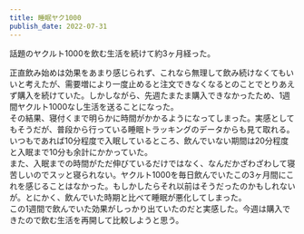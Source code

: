```yaml
---
title: 睡眠ヤク1000
publish_date: 2022-07-31
---
```

話題のヤクルト1000を飲む生活を続けて約3ヶ月経った。  

正直飲み始めは効果をあまり感じられず、これなら無理して飲み続けなくてもいいと考えたが、需要増により一度止めると注文できなくなるとのことでとりあえず購入を続けていた。しかしながら、先週たまたま購入できなかったため、1週間ヤクルト1000なし生活を送ることになった。  
その結果、寝付くまで明らかに時間がかかるようになってしまった。実感としてもそうだが、普段から行っている睡眠トラッキングのデータからも見て取れる。いつもであれば10分程度で入眠しているところ、飲んでいない期間は20分程度と入眠まで10分も余計にかかっていた。  
また、入眠までの時間がただ伸びているだけではなく、なんだかざわざわして寝苦しいのでスッと寝られない。ヤクルト1000を毎日飲んでいたこの3ヶ月間にこれを感じることはなかった。もしかしたらそれ以前はそうだったのかもしれないが。とにかく、飲んでいた時期と比べて睡眠が悪化してしまった。  
この1週間で飲んでいた効果がしっかり出ていたのだと実感した。今週は購入できたので飲む生活を再開して比較しようと思う。